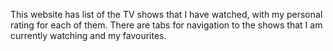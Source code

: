 This website has list of the TV shows that I have watched, with my personal rating for each of them. 
There are tabs for navigation to the shows that I am currently watching and my favourites.

